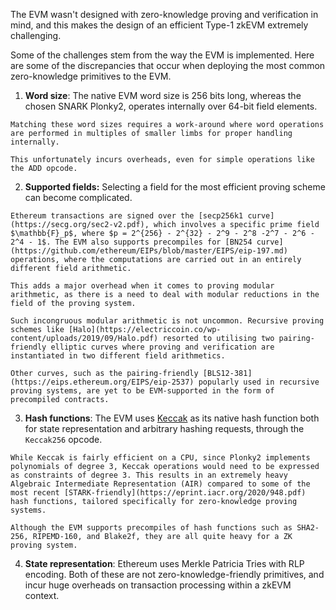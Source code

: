 The EVM wasn't designed with zero-knowledge proving and verification in mind, and this makes the design of an efficient Type-1 zkEVM extremely challenging.

Some of the challenges stem from the way the EVM is implemented. Here are some of the discrepancies that occur when deploying the most common zero-knowledge primitives to the EVM.
  
  1. **Word size**: The native EVM word size is 256 bits long, whereas the chosen SNARK Plonky2, operates internally over 64-bit field elements.

    Matching these word sizes requires a work-around where word operations are performed in multiples of smaller limbs for proper handling internally.

    This unfortunately incurs overheads, even for simple operations like the ADD opcode.
  
  2. **Supported fields:** Selecting a field for the most efficient proving scheme can become complicated.

    Ethereum transactions are signed over the [secp256k1 curve](https://secg.org/sec2-v2.pdf), which involves a specific prime field $\mathbb{F}_p$, where $p = 2^{256} - 2^{32} - 2^9 - 2^8 -2^7 - 2^6 - 2^4 - 1$. The EVM also supports precompiles for [BN254 curve](https://github.com/ethereum/EIPs/blob/master/EIPS/eip-197.md) operations, where the computations are carried out in an entirely different field arithmetic.

    This adds a major overhead when it comes to proving modular arithmetic, as there is a need to deal with modular reductions in the field of the proving system.

    Such incongruous modular arithmetic is not uncommon. Recursive proving schemes like [Halo](https://electriccoin.co/wp-content/uploads/2019/09/Halo.pdf) resorted to utilising two pairing-friendly elliptic curves where proving and verification are instantiated in two different field arithmetics.

    Other curves, such as the pairing-friendly [BLS12-381](https://eips.ethereum.org/EIPS/eip-2537) popularly used in recursive proving systems, are yet to be EVM-supported in the form of precompiled contracts.
  
  3. **Hash functions**: The EVM uses [Keccak](https://keccak.team/keccak_specs_summary.html) as its native hash function both for state representation and arbitrary hashing requests, through the `Keccak256` opcode.

    While Keccak is fairly efficient on a CPU, since Plonky2 implements polynomials of degree 3, Keccak operations would need to be expressed as constraints of degree 3. This results in an extremely heavy Algebraic Intermediate Representation (AIR) compared to some of the most recent [STARK-friendly](https://eprint.iacr.org/2020/948.pdf) hash functions, tailored specifically for zero-knowledge proving systems.

    Although the EVM supports precompiles of hash functions such as SHA2-256, RIPEMD-160, and Blake2f, they are all quite heavy for a ZK proving system.
  
  4. **State representation**: Ethereum uses Merkle Patricia Tries with RLP encoding. Both of these are not zero-knowledge-friendly primitives, and incur huge overheads on transaction processing within a zkEVM context.
  